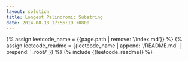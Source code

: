 ```yaml
---
layout: solution
title: Longest Palindromic Substring
date: 2014-08-18 17:56:19 +0800
---
```

{% assign leetcode_name = {{page.path | remove: '/index.md'}}  %}
{% assign leetcode_readme = {{leetcode_name | append: '/README.md' | prepend: '_root/' }}  %}
{% include {{leetcode_readme}} %}
